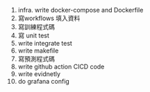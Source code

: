 1. infra. write docker-compose and Dockerfile
1. 寫workflows 填入資料
1. 寫訓練程式碼
1. 寫 unit test
1. write integrate test
1. write makefile
1. 寫預測程式碼
1. write github action CICD code
1. write evidnetly
1. do grafana config
